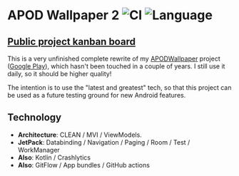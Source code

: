 # APOD Wallpaper 2 ![CI](https://github.com/JakeSteam/Apod-Wallpaper-2/workflows/CI/badge.svg) ![Language](https://img.shields.io/github/languages/top/jakesteam/Apod-Wallpaper-2)

## [Public project kanban board](https://github.com/JakeSteam/Apod-Wallpaper-2/projects/1)

This is a very unfinished complete rewrite of my [APODWallpaper](https://github.com/JakeSteam/APODWallpaper) project ([Google Play](https://play.google.com/store/apps/details?id=uk.co.jakelee.apodwallpaper&hl=en_GB)), which hasn't been touched in a couple of years. I still use it daily, so it should be higher quality!

The intention is to use the "latest and greatest" tech, so that this project can be used as a future testing ground for new Android features.

## Technology

* **Architecture**: CLEAN / MVI / ViewModels.
* **JetPack**: Databinding / Navigation / Paging / Room / Test / WorkManager
* **Also**: Kotlin / Crashlytics
* **Also**: GitFlow / App bundles / GitHub actions
